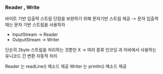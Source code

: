 
### Reader , Write

바이트 기반 입출력 스트림 단점을 보완하기 위해 문자기반 스트림 제공
-> 문자 입출력 때는 문자 기반 스트림을 사용하자

- InputStream -> Reader
- OutputStream -> Writer

단순히 2byte 스트림을 처리하는 것뿐만 X
-> 여러 종류 인코딩 과 자바에서 사용하는 유니코드 간 변환 자동적 처리

Reader 는 readLine() 메소드 제공
Writer 는 println() 메소드 제공